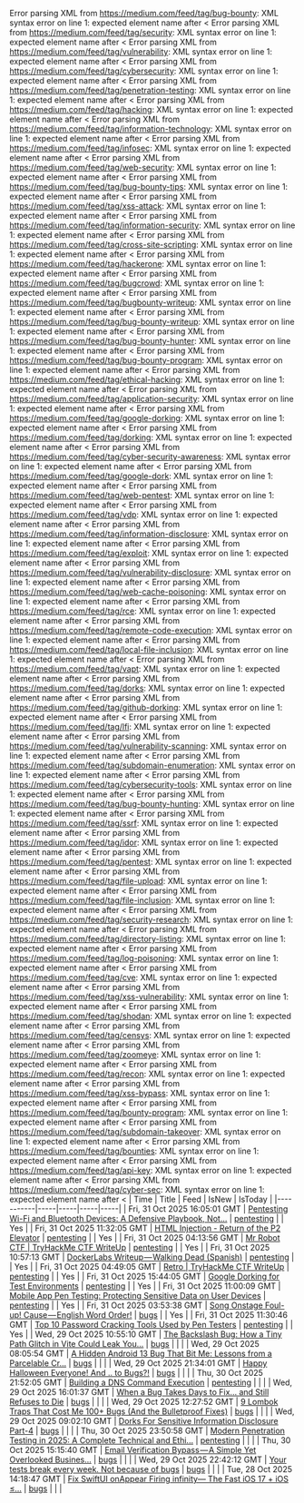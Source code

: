 Error parsing XML from https://medium.com/feed/tag/bug-bounty: XML syntax error on line 1: expected element name after <
Error parsing XML from https://medium.com/feed/tag/security: XML syntax error on line 1: expected element name after <
Error parsing XML from https://medium.com/feed/tag/vulnerability: XML syntax error on line 1: expected element name after <
Error parsing XML from https://medium.com/feed/tag/cybersecurity: XML syntax error on line 1: expected element name after <
Error parsing XML from https://medium.com/feed/tag/penetration-testing: XML syntax error on line 1: expected element name after <
Error parsing XML from https://medium.com/feed/tag/hacking: XML syntax error on line 1: expected element name after <
Error parsing XML from https://medium.com/feed/tag/information-technology: XML syntax error on line 1: expected element name after <
Error parsing XML from https://medium.com/feed/tag/infosec: XML syntax error on line 1: expected element name after <
Error parsing XML from https://medium.com/feed/tag/web-security: XML syntax error on line 1: expected element name after <
Error parsing XML from https://medium.com/feed/tag/bug-bounty-tips: XML syntax error on line 1: expected element name after <
Error parsing XML from https://medium.com/feed/tag/xss-attack: XML syntax error on line 1: expected element name after <
Error parsing XML from https://medium.com/feed/tag/information-security: XML syntax error on line 1: expected element name after <
Error parsing XML from https://medium.com/feed/tag/cross-site-scripting: XML syntax error on line 1: expected element name after <
Error parsing XML from https://medium.com/feed/tag/hackerone: XML syntax error on line 1: expected element name after <
Error parsing XML from https://medium.com/feed/tag/bugcrowd: XML syntax error on line 1: expected element name after <
Error parsing XML from https://medium.com/feed/tag/bugbounty-writeup: XML syntax error on line 1: expected element name after <
Error parsing XML from https://medium.com/feed/tag/bug-bounty-writeup: XML syntax error on line 1: expected element name after <
Error parsing XML from https://medium.com/feed/tag/bug-bounty-hunter: XML syntax error on line 1: expected element name after <
Error parsing XML from https://medium.com/feed/tag/bug-bounty-program: XML syntax error on line 1: expected element name after <
Error parsing XML from https://medium.com/feed/tag/ethical-hacking: XML syntax error on line 1: expected element name after <
Error parsing XML from https://medium.com/feed/tag/application-security: XML syntax error on line 1: expected element name after <
Error parsing XML from https://medium.com/feed/tag/google-dorking: XML syntax error on line 1: expected element name after <
Error parsing XML from https://medium.com/feed/tag/dorking: XML syntax error on line 1: expected element name after <
Error parsing XML from https://medium.com/feed/tag/cyber-security-awareness: XML syntax error on line 1: expected element name after <
Error parsing XML from https://medium.com/feed/tag/google-dork: XML syntax error on line 1: expected element name after <
Error parsing XML from https://medium.com/feed/tag/web-pentest: XML syntax error on line 1: expected element name after <
Error parsing XML from https://medium.com/feed/tag/vdp: XML syntax error on line 1: expected element name after <
Error parsing XML from https://medium.com/feed/tag/information-disclosure: XML syntax error on line 1: expected element name after <
Error parsing XML from https://medium.com/feed/tag/exploit: XML syntax error on line 1: expected element name after <
Error parsing XML from https://medium.com/feed/tag/vulnerability-disclosure: XML syntax error on line 1: expected element name after <
Error parsing XML from https://medium.com/feed/tag/web-cache-poisoning: XML syntax error on line 1: expected element name after <
Error parsing XML from https://medium.com/feed/tag/rce: XML syntax error on line 1: expected element name after <
Error parsing XML from https://medium.com/feed/tag/remote-code-execution: XML syntax error on line 1: expected element name after <
Error parsing XML from https://medium.com/feed/tag/local-file-inclusion: XML syntax error on line 1: expected element name after <
Error parsing XML from https://medium.com/feed/tag/vapt: XML syntax error on line 1: expected element name after <
Error parsing XML from https://medium.com/feed/tag/dorks: XML syntax error on line 1: expected element name after <
Error parsing XML from https://medium.com/feed/tag/github-dorking: XML syntax error on line 1: expected element name after <
Error parsing XML from https://medium.com/feed/tag/lfi: XML syntax error on line 1: expected element name after <
Error parsing XML from https://medium.com/feed/tag/vulnerability-scanning: XML syntax error on line 1: expected element name after <
Error parsing XML from https://medium.com/feed/tag/subdomain-enumeration: XML syntax error on line 1: expected element name after <
Error parsing XML from https://medium.com/feed/tag/cybersecurity-tools: XML syntax error on line 1: expected element name after <
Error parsing XML from https://medium.com/feed/tag/bug-bounty-hunting: XML syntax error on line 1: expected element name after <
Error parsing XML from https://medium.com/feed/tag/ssrf: XML syntax error on line 1: expected element name after <
Error parsing XML from https://medium.com/feed/tag/idor: XML syntax error on line 1: expected element name after <
Error parsing XML from https://medium.com/feed/tag/pentest: XML syntax error on line 1: expected element name after <
Error parsing XML from https://medium.com/feed/tag/file-upload: XML syntax error on line 1: expected element name after <
Error parsing XML from https://medium.com/feed/tag/file-inclusion: XML syntax error on line 1: expected element name after <
Error parsing XML from https://medium.com/feed/tag/security-research: XML syntax error on line 1: expected element name after <
Error parsing XML from https://medium.com/feed/tag/directory-listing: XML syntax error on line 1: expected element name after <
Error parsing XML from https://medium.com/feed/tag/log-poisoning: XML syntax error on line 1: expected element name after <
Error parsing XML from https://medium.com/feed/tag/cve: XML syntax error on line 1: expected element name after <
Error parsing XML from https://medium.com/feed/tag/xss-vulnerability: XML syntax error on line 1: expected element name after <
Error parsing XML from https://medium.com/feed/tag/shodan: XML syntax error on line 1: expected element name after <
Error parsing XML from https://medium.com/feed/tag/censys: XML syntax error on line 1: expected element name after <
Error parsing XML from https://medium.com/feed/tag/zoomeye: XML syntax error on line 1: expected element name after <
Error parsing XML from https://medium.com/feed/tag/recon: XML syntax error on line 1: expected element name after <
Error parsing XML from https://medium.com/feed/tag/xss-bypass: XML syntax error on line 1: expected element name after <
Error parsing XML from https://medium.com/feed/tag/bounty-program: XML syntax error on line 1: expected element name after <
Error parsing XML from https://medium.com/feed/tag/subdomain-takeover: XML syntax error on line 1: expected element name after <
Error parsing XML from https://medium.com/feed/tag/bounties: XML syntax error on line 1: expected element name after <
Error parsing XML from https://medium.com/feed/tag/api-key: XML syntax error on line 1: expected element name after <
Error parsing XML from https://medium.com/feed/tag/cyber-sec: XML syntax error on line 1: expected element name after <
| Time | Title | Feed | IsNew | IsToday |
|-----------|-----|-----|-----|-----|
| Fri, 31 Oct 2025 16:05:01 GMT | [Pentesting Wi-Fi and Bluetooth Devices: A Defensive Playbook, Not...](https://freedium.cfd/https://medium.com/p/8c4ea89694c4) | [pentesting](https://medium.com/feed/tag/pentesting) |  | Yes |
| Fri, 31 Oct 2025 11:32:05 GMT | [HTML Injection - Return of the P2 Elevator](https://freedium.cfd/https://medium.com/p/0cccf93d8c98) | [pentesting](https://medium.com/feed/tag/pentesting) |  | Yes |
| Fri, 31 Oct 2025 04:13:56 GMT | [Mr Robot CTF \| TryHackMe CTF WriteUp](https://freedium.cfd/https://medium.com/p/ea078204aa46) | [pentesting](https://medium.com/feed/tag/pentesting) |  | Yes |
| Fri, 31 Oct 2025 10:57:13 GMT | [DockerLabs Writeup — Walking Dead (Spanish)](https://freedium.cfd/https://medium.com/p/c386fddcd4be) | [pentesting](https://medium.com/feed/tag/pentesting) |  | Yes |
| Fri, 31 Oct 2025 04:49:05 GMT | [Retro \| TryHackMe CTF WriteUp](https://freedium.cfd/https://medium.com/p/c89069584782) | [pentesting](https://medium.com/feed/tag/pentesting) |  | Yes |
| Fri, 31 Oct 2025 15:44:05 GMT | [Google Dorking for Test Environments](https://freedium.cfd/https://medium.com/p/ae70958fa112) | [pentesting](https://medium.com/feed/tag/pentesting) |  | Yes |
| Fri, 31 Oct 2025 11:00:09 GMT | [Mobile App Pen Testing: Protecting Sensitive Data on User Devices](https://freedium.cfd/https://medium.com/p/40ca67ee373a) | [pentesting](https://medium.com/feed/tag/pentesting) |  | Yes |
| Fri, 31 Oct 2025 03:53:38 GMT | [Song Onstage Foul-up! Cause — English Word Order!](https://freedium.cfd/https://medium.com/p/3a156d3e4d7d) | [bugs](https://medium.com/feed/tag/bugs) |  | Yes |
| Fri, 31 Oct 2025 11:30:46 GMT | [Top 10 Password Cracking Tools Used by Pen Testers](https://freedium.cfd/https://medium.com/p/b62240ec28d1) | [pentesting](https://medium.com/feed/tag/pentesting) |  | Yes |
| Wed, 29 Oct 2025 10:55:10 GMT | [ The Backslash Bug: How a Tiny Path Glitch in Vite Could Leak You...](https://freedium.cfd/https://medium.com/p/9641de420f5e) | [bugs](https://medium.com/feed/tag/bugs) |  |  |
| Wed, 29 Oct 2025 08:05:54 GMT | [A Hidden Android 13 Bug That Bit Me: Lessons from a Parcelable Cr...](https://freedium.cfd/https://medium.com/p/df31ba1eeb92) | [bugs](https://medium.com/feed/tag/bugs) |  |  |
| Wed, 29 Oct 2025 21:34:01 GMT | [Happy Halloween Everyone! And .. to Bugs?!](https://freedium.cfd/https://medium.com/p/f6577ec8c060) | [bugs](https://medium.com/feed/tag/bugs) |  |  |
| Thu, 30 Oct 2025 21:52:05 GMT | [Building a DNS Command Execution](https://freedium.cfd/https://medium.com/p/8df7a4ab5b43) | [pentesting](https://medium.com/feed/tag/pentesting) |  |  |
| Wed, 29 Oct 2025 16:01:37 GMT | [ When a Bug Takes Days to Fix… and Still Refuses to Die](https://freedium.cfd/https://medium.com/p/356993327143) | [bugs](https://medium.com/feed/tag/bugs) |  |  |
| Wed, 29 Oct 2025 12:27:52 GMT | [9 Lombok Traps That Cost Me 100+ Bugs (And the Bulletproof Fixes)](https://freedium.cfd/https://medium.com/p/8defd05dd2a5) | [bugs](https://medium.com/feed/tag/bugs) |  |  |
| Wed, 29 Oct 2025 09:02:10 GMT | [Dorks For Sensitive Information Disclosure Part-4](https://freedium.cfd/https://medium.com/p/5bc360ce551e) | [bugs](https://medium.com/feed/tag/bugs) |  |  |
| Thu, 30 Oct 2025 23:50:58 GMT | [Modern Penetration Testing in 2025: A Complete Technical and Ethi...](https://freedium.cfd/https://medium.com/p/7dec7285e023) | [pentesting](https://medium.com/feed/tag/pentesting) |  |  |
| Thu, 30 Oct 2025 15:15:40 GMT | [Email Verification Bypass — A Simple Yet Overlooked Busines...](https://freedium.cfd/https://medium.com/p/5a9c5980f2aa) | [bugs](https://medium.com/feed/tag/bugs) |  |  |
| Wed, 29 Oct 2025 22:42:12 GMT | [Your tests break every week. Not because of bugs](https://freedium.cfd/https://medium.com/p/b34b6658447d) | [bugs](https://medium.com/feed/tag/bugs) |  |  |
| Tue, 28 Oct 2025 14:18:47 GMT | [Fix SwiftUI onAppear Firing infinity— The Fast iOS 17 + iOS ≤...](https://freedium.cfd/https://medium.com/p/4e0758223333) | [bugs](https://medium.com/feed/tag/bugs) |  |  |
